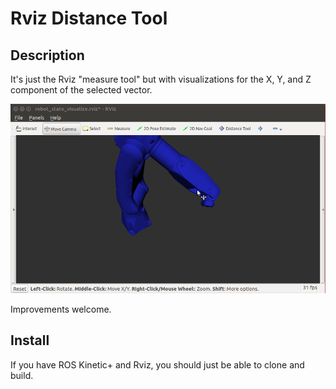 # Rviz Distance Tool
## Description
It's just the Rviz "measure tool" but with visualizations for the X, Y, and Z component of the selected vector.

![demo](docs/selection.gif)

Improvements welcome.

## Install

If you have ROS Kinetic+ and Rviz, you should just be able to clone and build.
